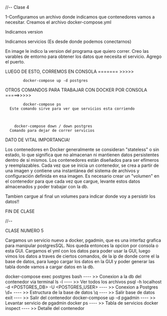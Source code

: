 //-- Clase 4

1-Configuramos un archivo donde indicamos que contenedores vamos a necesitar. 
Creamos el archivo docker-compose.yml


  Indicamos version

  Indicamos servicios (Es desde donde podemos conectarnos)


En image le indico la version del programa que quiero correr.
Creo las varables de entorno para obtener los datos que necesita el servicio.
Agrego el puerto.


 LUEGO DE ESTO, CORREMOS EN CONSOLA ======= >>>>>
            
            docker-compose up -d postgres



OTROS COMANDOS PARA TRABAJAR CON DOCKER POR CONSOLA =====>>>>>

            docker-compose ps 
      Este comando sirve para ver que servicios esta corriendo



        docker-compose down / down postgres
      Comando para dejar de correr servicios



DATO DE VITAL IMPORTANCIA!

Los contenedores en Docker generalmente se consideran "stateless" o sin estado, lo que significa que no almacenan ni mantienen datos persistentes dentro de sí mismos. Los contenedores están diseñados para ser efímeros y reemplazables. Cada vez que se inicia un contenedor, se crea a partir de una imagen y contiene una instantánea del sistema de archivos y configuración definida en esa imagen.
Es necesario crear un "volumen" en el contenedor para que cada vez que cargue, levante estos datos almacenados y poder trabajar con la db.


Tambien cargue al final un volumes para indicar donde voy a persistir los datos!!


FIN DE CLASE

//--

 CLASE NUMERO 5

  Cargamos un servicio nuevo a docker, pgadmin, que es una interfaz grafica para manipular postgresSQL. Nos queda entonces la opcion por consola o esta GUI. Cargamos el yml con los datos para poder usar la GUI, luego vimos los datos a traves de ciertos comandos, de la ip de donde corre el la base de datos, para luego cargar los datos en la GUI y poder generar las tabla donde vamos a cargar datos en la db.


  docker-compose exec postgres bash	 ---- >>  Conexion a la db del contenedor via terminal
  ls -l	---- >>  Ver todos los archivos
  psql -h localhost -d <POSTGRES_DB> -U <POSTGRES_USER>	---- >>  Conexion a Postgres
  \d+	---- >>  Estructura de la base de datos
  \q	---- >> Salir base de datos
  exit	---- >> Salir del contenedor
  docker-compose up -d pgadmin	---- >> Levantar servicio de pgadmin
  docker ps	---- >> Tabla de servicios
  docker inspect <id>	---- >> Detalle del contenedor







